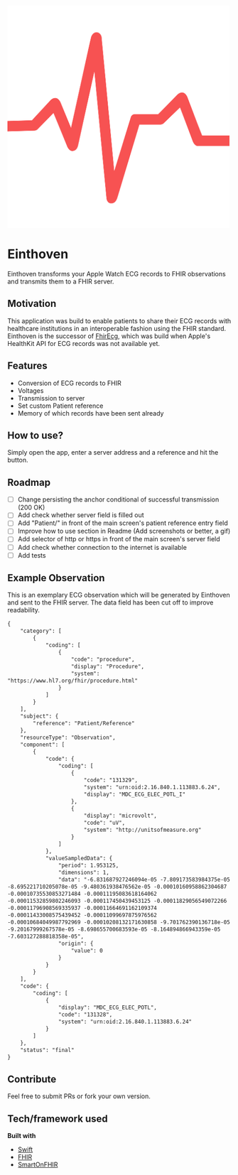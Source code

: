 <img src="Einthoven/Assets.xcassets/1-01-transparent-cropped.imageset/1-01-transparent-cropped.png" width="500" height="500" />

# Einthoven
Einthoven transforms your Apple Watch ECG records to FHIR observations and transmits them to a FHIR server.

## Motivation
This application was build to enable patients to share their ECG records with healthcare institutions in an interoperable fashion using the FHIR standard. Einthoven is the successor of [FhirEcg](https://github.com/ylboerner/FhirEcg), which was build when Apple's HealthKit API for ECG records was not available yet. 

## Features

- Conversion of ECG records to FHIR
- Voltages
- Transmission to server
- Set custom Patient reference
- Memory of which records have been sent already

## How to use?
Simply open the app, enter a server address and a reference and hit the button. 

## Roadmap
- [ ] Change persisting the anchor conditional of successful transmission (200 OK)
- [ ] Add check whether server field is filled out
- [ ] Add "Patient/" in front of the main screen's patient reference entry field
- [ ] Improve how to use section in Readme (Add screenshots or better, a gif)
- [ ] Add selector of http or https in front of the main screen's server field
- [ ] Add check whether connection to the internet is available
- [ ] Add tests

## Example Observation
This is an exemplary ECG observation which will be generated by Einthoven and sent to the FHIR server. The data field has been cut off to improve readability.

```
{
    "category": [
        {
            "coding": [
                {
                    "code": "procedure",
                    "display": "Procedure",
                    "system": "https://www.hl7.org/fhir/procedure.html"
                }
            ]
        }
    ],
    "subject": {
        "reference": "Patient/Reference"
    },
    "resourceType": "Observation",
    "component": [
        {
            "code": {
                "coding": [
                    {
                        "code": "131329",
                        "system": "urn:oid:2.16.840.1.113883.6.24",
                        "display": "MDC_ECG_ELEC_POTL_I"
                    },
                    {
                        "display": "microvolt",
                        "code": "uV",
                        "system": "http://unitsofmeasure.org"
                    }
                ]
            },
            "valueSampledData": {
                "period": 1.953125,
                "dimensions": 1,
                "data": "-6.831687927246094e-05 -7.809173583984375e-05 -8.695221710205078e-05 -9.480361938476562e-05 -0.00010160958862304687 -0.00010735530853271484 -0.00011195083618164062 -0.00011532859802246093 -0.000117450439453125 -0.00011829056549072266 -0.00011796908569335937 -0.00011664691162109374 -0.00011433008575439452 -0.00011099697875976562 -0.00010684049987792969 -0.00010208132171630858 -9.701762390136718e-05 -9.20167999267578e-05 -8.698655700683593e-05 -8.164894866943359e-05 -7.603127288818358e-05",
                "origin": {
                    "value": 0
                }
            }
        }
    ],
    "code": {
        "coding": [
            {
                "display": "MDC_ECG_ELEC_POTL",
                "code": "131328",
                "system": "urn:oid:2.16.840.1.113883.6.24"
            }
        ]
    },
    "status": "final"
}
```

## Contribute

Feel free to submit PRs or fork your own version.

## Tech/framework used

<b>Built with</b>
- [Swift](https://developer.apple.com/swift/)
- [FHIR](https://www.hl7.org/fhir/)
- [SmartOnFHIR](https://docs.smarthealthit.org)


